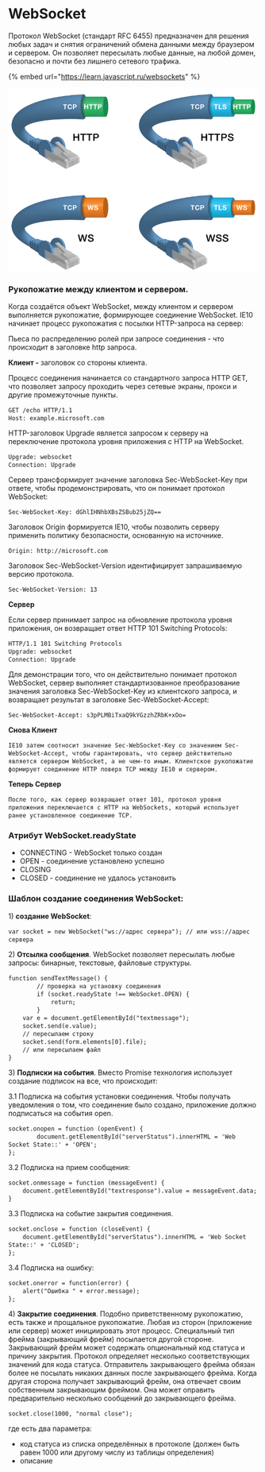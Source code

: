 # WebSocket

Протокол WebSocket \(стандарт RFC 6455\) предназначен для решения любых задач и снятия ограничений обмена данными между браузером и сервером. Он позволяет пересылать любые данные, на любой домен, безопасно и почти без лишнего сетевого трафика.

{% embed url="https://learn.javascript.ru/websockets" %}

![](../.gitbook/assets/f-portable-network-e.jpg)

### Рукопожатие между клиентом и сервером. 

Когда создаётся объект WebSocket, между клиентом и сервером выполняется рукопожатие, формирующее соединение WebSocket.
 IE10 начинает процесс рукопожатия с посылки HTTP-запроса на сервер:

Пьеса по распределению ролей при запросе соединения - что происходит в заголовке http запроса.

**Клиент -** заголовок со стороны клиента.

Процесс соединения начинается со стандартного запроса HTTP GET, что позволяет запросу проходить через сетевые экраны, прокси и другие промежуточные пункты. 

```text
GET /echo HTTP/1.1
Host: example.microsoft.com
```

HTTP-заголовок Upgrade является запросом к серверу на переключение протокола уровня приложения с HTTP на WebSocket.

```text
Upgrade: websocket
Connection: Upgrade
```

Сервер трансформирует значение заголовка Sec-WebSocket-Key при ответе, чтобы продемонстрировать, что он понимает протокол WebSocket:

```text
Sec-WebSocket-Key: dGhlIHNhbXBsZSBub25jZQ==
```

Заголовок Origin формируется IE10, чтобы позволить серверу применить политику безопасности, основанную на источнике.

```text
Origin: http://microsoft.com
```

Заголовок Sec-WebSocket-Version идентифицирует запрашиваемую версию протокола.

```text
Sec-WebSocket-Version: 13
```

**Сервер**

Если сервер принимает запрос на обновление протокола уровня приложения, он возвращает ответ HTTP 101 Switching Protocols:

```text
HTTP/1.1 101 Switching Protocols
Upgrade: websocket
Connection: Upgrade
```

Для демонстрации того, что он действительно понимает протокол WebSocket, сервер выполняет стандартизованное преобразование значения заголовка Sec-WebSocket-Key из клиентского запроса, и возвращает результат в заголовке Sec-WebSocket-Accept:

```text
Sec-WebSocket-Accept: s3pPLMBiTxaQ9kYGzzhZRbK+xOo=
```

**Снова Клиент**

	IE10 затем соотносит значение Sec-WebSocket-Key со значением Sec-WebSocket-Accept, чтобы гарантировать, что сервер действительно является сервером WebSocket, а не чем-то иным. Клиентское рукопожатие формирует соединение HTTP поверх TCP между IE10 и сервером. 

**Теперь Сервер**

	После того, как сервер возвращает ответ 101, протокол уровня приложения переключается с HTTP на WebSockets, который использует ранее установленное соединение TCP.

### Атрибут WebSocket.readyState

* CONNECTING - WebSocket только создан
* OPEN - соединение установлено успешно
* CLOSING
* CLOSED - соединение не удалось установить

### Шаблон создание соединения  WebSocket:

1\) **создание WebSocket**:

```text
var socket = new WebSocket("ws://адрес сервера"); // или wss://адрес сервера
```

2\) **Отсылка сообщения**. WebSocket позволяет пересылать любые запросы: бинарные, текстовые, файловые структуры.

```text
function sendTextMessage() {
		// проверка на установку соединения 
  		if (socket.readyState !== WebSocket.OPEN) {
    		return;
  		}
  	var e = document.getElementById("textmessage");
  	socket.send(e.value);
  	// пересылаем строку
  	socket.send(form.elements[0].file);
  	// или пересылаем файл
}
```

3\) **Подписки на события**. Вместо Promise технология использует создание подписок на все, что происходит:

3.1 Подписка на события установки соединения. Чтобы получать уведомления о том, что соединение было создано, приложение должно подписаться на события open.

```text
socket.onopen = function (openEvent) {
	  	document.getElementById("serverStatus").innerHTML = 'Web Socket State::' + 'OPEN';
};
```

3.2 Подписка на прием сообщения:

```text
socket.onmessage = function (messageEvent) {
	document.getElementById("textresponse").value = messageEvent.data;
}
```

3.3 Подписка на событие закрытия соединения.

```text
socket.onclose = function (closeEvent) {
    document.getElementById("serverStatus").innerHTML = 'Web Socket State::' + 'CLOSED';
};
```

3.4 Подписка на ошибку:

```text
socket.onerror = function(error) {
	alert("Ошибка " + error.message);
};
```

4\) **Закрытие соединения**. Подобно приветственному рукопожатию, есть также и прощальное рукопожатие. Любая из сторон \(приложение или сервер\) может инициировать этот процесс. Специальный тип фрейма \(закрывающий фрейм\) посылается другой стороне. Закрывающий фрейм может содержать опциональный код статуса и причину закрытия. Протокол определяет несколько соответствующих значений для кода статуса. Отправитель закрывающего фрейма обязан более не посылать никаких данных после закрывающего фрейма. Когда другая сторона получает закрывающий фрейм, она отвечает своим собственным закрывающим фреймом. Она может оправить предварительно несколько сообщений до закрывающего фрейма.

```text
socket.close(1000, "normal close");
```

где есть два параметра:

* код статуса из списка определённых в протоколе \(должен быть равен 1000 или другому числу из таблицы определения\)
* описание



